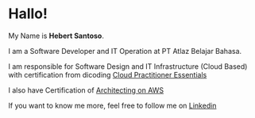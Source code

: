 # Hallo!

My Name is **Hebert Santoso**.

I am a Software Developer and IT Operation at PT Atlaz Belajar Bahasa.  

I am responsible for Software Design and IT Infrastructure (Cloud Based) with certification from dicoding [Cloud Practitioner Essentials](https://drive.google.com/file/d/1SkxYb67NaVnlrU4xYu5vGRCmofjAXl2L/view?usp=share_link)  

I also have Certification of [Architecting on AWS](https://drive.google.com/file/d/19Heq4nY1SKJ4oZtgyel9vg-I5Hm4eiwf/view?usp=share_link)  

If you want to know me more, feel free to follow me on [Linkedin](https://www.linkedin.com/in/hebert-santoso-488158ba/)
